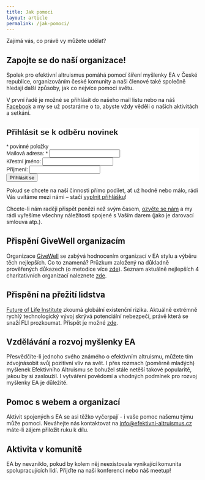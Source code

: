 ```yaml
---
title: Jak pomoci
layout: article
permalink: /jak-pomoci/
---
```

Zajímá vás, co právě vy můžete udělat?

## Zapojte se do naší organizace!
Spolek pro efektivní altruismus pomáhá pomocí šíření myšlenky EA v České
republice, organizováním české komunity a naši členové také společně hledají
další způsoby, jak co nejvíce pomoci světu.

V první řadě je možné se přihlásit do našeho mail listu nebo na náš
<a href='https://www.facebook.com/efektivnialtruismus/'>Facebook</a> a my se už
postaráme o to, abyste vždy věděli o našich aktivitách a setkání.

<!-- Begin MailChimp Signup Form -->
<link href="//cdn-images.mailchimp.com/embedcode/classic-10_7.css" rel="stylesheet" type="text/css">
<style type="text/css">
	#mc_embed_signup{background:#fff; clear:left; font:14px Helvetica,Arial,sans-serif; }
	/* Add your own MailChimp form style overrides in your site stylesheet or in this style block.
	   We recommend moving this block and the preceding CSS link to the HEAD of your HTML file. */
</style>
<div id="mc_embed_signup">
<form action="//efektivni-altruismus.us14.list-manage.com/subscribe/post?u=15335b0eeb05fa20bca2bde01&amp;id=a35ca5bc77" method="post" id="mc-embedded-subscribe-form" name="mc-embedded-subscribe-form" class="validate" target="_blank" novalidate>
    <div id="mc_embed_signup_scroll">
	<h2>Přihlásit se k odběru novinek</h2>
<div class="indicates-required"><span class="asterisk">*</span> povinné položky</div>
<div class="mc-field-group">
	<label for="mce-EMAIL">Mailová adresa: <span class="asterisk">*</span>
</label>
	<input type="email" value="" name="EMAIL" class="required email" id="mce-EMAIL">
</div>
<div class="mc-field-group">
	<label for="mce-FNAME">Křestní jméno:</label>
	<input type="text" value="" name="FNAME" class="" id="mce-FNAME">
</div>
<div class="mc-field-group">
	<label for="mce-LNAME">Příjmení:</label>
	<input type="text" value="" name="LNAME" class="" id="mce-LNAME">
</div>
	<div id="mce-responses" class="clear">
		<div class="response" id="mce-error-response" style="display:none"></div>
		<div class="response" id="mce-success-response" style="display:none"></div>
	</div>    <!-- real people should not fill this in and expect good things - do not remove this or risk form bot signups-->
    <div style="position: absolute; left: -5000px;" aria-hidden="true"><input type="text" name="b_15335b0eeb05fa20bca2bde01_a35ca5bc77" tabindex="-1" value=""></div>
    <div class="clear"><input type="submit" value="Přihlásit se" name="subscribe" id="mc-embedded-subscribe" class="button"></div>
    </div>
</form>
</div>

<!--End mc_embed_signup-->

Pokud se chcete na naší činnosti přímo podílet, ať už hodně nebo málo,
rádi Vás uvítáme mezi námi – stačí [vyplnit přihlášku](/prihlaska)!

Chcete-li nám raději přispět penězi než svým časem, [ozvěte se nám](/kontakt)
a my rádi vyřešíme všechny náležitosti spojené s Vaším darem (jako je darovací smlouva atp.).

## Přispění GiveWell organizacím
Organizace [GiveWell](http://www.givewell.org/) se zabývá hodnocením organizací v EA stylu a výběru těch nejlepších. Co to znamená? Průzkum založený na důkladně prověřených důkazech (o metodice více [zde](http://www.givewell.org/international)). Seznam aktuálně nejlepších 4 charitativních organizací naleznete [zde](http://www.givewell.org/charities/top-charities).

<!-- TODO: vypsat zde charity a co dělají -->
<!-- TODO: animal charity, atd. -->

## Přispění na přežití lidstva
[Future of Life Institute](http://futureoflife.org/background/existential-risk/) zkoumá globální existenční rizika. Aktuálně extrémně rychlý technologický vývoj skrývá potenciální nebezpečí, právě která se snaží FLI prozkoumat. Přispět je možné [zde](http://futureoflife.org/get-involved/).

## Vzdělávání a rozvoj myšlenky EA
Přesvědčíte-li jednoho svého známého o efektivním altruismu, můžete tím zdvojnásobit svůj pozitivní vliv na svět.
I přes rozmach (poměrně mladých) myšlenek Efektivního Altruismu se bohužel stále netěší takové popularitě, jakou by si zasloužil. I vytváření povědomí a vhodných podmínek pro rozvoj myšlenky EA je důležité.

## Pomoc s webem a organizací
Aktivit spojených s EA se asi těžko vyčerpají - i vaše pomoc našemu týmu může
pomoci. Neváhejte nás kontaktovat na <info@efektivni-altruismus.cz>
máte-li zájem přiložit ruku k dílu.

## Aktivita v komunitě
EA by nevzniklo, pokud by kolem něj neexistovala vynikající komunita spolupracujících lidí. Přijďte na naši konferenci nebo náš meetup!

